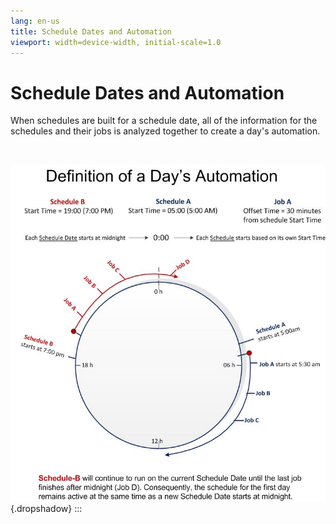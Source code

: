 ```yaml
---
lang: en-us
title: Schedule Dates and Automation
viewport: width=device-width, initial-scale=1.0
---
```


#  Schedule Dates and Automation

When schedules are built for a schedule date, all of the information for
the schedules and their jobs is analyzed together to create a day\'s
automation.

 

![Definition of a Day\'s Automation](../../Resources/Images/Concepts/portraitdaysautomation.png "Definition of a Day's Automation"){.dropshadow}
:::

 

